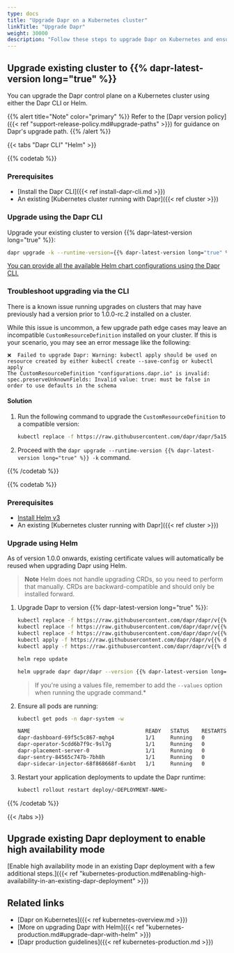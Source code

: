 ```yaml
---
type: docs
title: "Upgrade Dapr on a Kubernetes cluster"
linkTitle: "Upgrade Dapr"
weight: 30000
description: "Follow these steps to upgrade Dapr on Kubernetes and ensure a smooth upgrade."
---
```


## Upgrade existing cluster to {{% dapr-latest-version long="true" %}}

You can upgrade the Dapr control plane on a Kubernetes cluster using either the Dapr CLI or Helm.

{{% alert title="Note" color="primary" %}}
Refer to the [Dapr version policy]({{< ref "support-release-policy.md#upgrade-paths" >}}) for guidance on Dapr's upgrade path.
{{% /alert %}}

{{< tabs "Dapr CLI" "Helm" >}}
 <!-- Dapr CLI -->
{{% codetab %}}

### Prerequisites

- [Install the Dapr CLI]({{< ref install-dapr-cli.md >}})
- An existing [Kubernetes cluster running with Dapr]({{< ref cluster >}})

### Upgrade using the Dapr CLI

Upgrade your existing cluster to version {{% dapr-latest-version long="true" %}}:

```bash
dapr upgrade -k --runtime-version={{% dapr-latest-version long="true" %}}
```

[You can provide all the available Helm chart configurations using the Dapr CLI.](https://github.com/dapr/cli#supplying-helm-values)

### Troubleshoot upgrading via the CLI

There is a known issue running upgrades on clusters that may have previously had a version prior to 1.0.0-rc.2 installed on a cluster.

While this issue is uncommon, a few upgrade path edge cases may leave an incompatible `CustomResourceDefinition` installed on your cluster. If this is your scenario, you may see an error message like the following:

```
❌  Failed to upgrade Dapr: Warning: kubectl apply should be used on resource created by either kubectl create --save-config or kubectl apply
The CustomResourceDefinition "configurations.dapr.io" is invalid: spec.preserveUnknownFields: Invalid value: true: must be false in order to use defaults in the schema

```

#### Solution

1. Run the following command to upgrade the `CustomResourceDefinition` to a compatible version:

    ```sh
    kubectl replace -f https://raw.githubusercontent.com/dapr/dapr/5a15b3e0f093d2d0938b12f144c7047474a290fe/charts/dapr/crds/configuration.yaml
    ```

1. Proceed with the `dapr upgrade --runtime-version {{% dapr-latest-version long="true" %}} -k` command.

{{% /codetab %}}

 <!-- Helm -->
{{% codetab %}}

### Prerequisites

- [Install Helm v3](https://github.com/helm/helm/releases)
- An existing [Kubernetes cluster running with Dapr]({{< ref cluster >}})

### Upgrade using Helm

As of version 1.0.0 onwards, existing certificate values will automatically be reused when upgrading Dapr using Helm.

> **Note** Helm does not handle upgrading CRDs, so you need to perform that manually. CRDs are backward-compatible and should only be installed forward.

1. Upgrade Dapr to version {{% dapr-latest-version long="true" %}}:

   ```bash
   kubectl replace -f https://raw.githubusercontent.com/dapr/dapr/v{{% dapr-latest-version long="true" %}}/charts/dapr/crds/components.yaml
   kubectl replace -f https://raw.githubusercontent.com/dapr/dapr/v{{% dapr-latest-version long="true" %}}/charts/dapr/crds/configuration.yaml
   kubectl replace -f https://raw.githubusercontent.com/dapr/dapr/v{{% dapr-latest-version long="true" %}}/charts/dapr/crds/subscription.yaml
   kubectl apply -f https://raw.githubusercontent.com/dapr/dapr/v{{% dapr-latest-version long="true" %}}/charts/dapr/crds/resiliency.yaml
   kubectl apply -f https://raw.githubusercontent.com/dapr/dapr/v{{% dapr-latest-version long="true" %}}/charts/dapr/crds/httpendpoints.yaml
   ```

   ```bash
   helm repo update
   ```

   ```bash
   helm upgrade dapr dapr/dapr --version {{% dapr-latest-version long="true" %}} --namespace dapr-system --wait
   ```
   > If you're using a values file, remember to add the `--values` option when running the upgrade command.*

1. Ensure all pods are running:

   ```bash
   kubectl get pods -n dapr-system -w

   NAME                                     READY   STATUS    RESTARTS   AGE
   dapr-dashboard-69f5c5c867-mqhg4          1/1     Running   0          42s
   dapr-operator-5cdd6b7f9c-9sl7g           1/1     Running   0          41s
   dapr-placement-server-0                  1/1     Running   0          41s
   dapr-sentry-84565c747b-7bh8h             1/1     Running   0          35s
   dapr-sidecar-injector-68f868668f-6xnbt   1/1     Running   0          41s
   ```

1. Restart your application deployments to update the Dapr runtime:

   ```bash
   kubectl rollout restart deploy/<DEPLOYMENT-NAME>
   ```

{{% /codetab %}}

{{< /tabs >}}


## Upgrade existing Dapr deployment to enable high availability mode

[Enable high availability mode in an existing Dapr deployment with a few additional steps.]({{< ref "kubernetes-production.md#enabling-high-availability-in-an-existing-dapr-deployment" >}})

## Related links

- [Dapr on Kubernetes]({{< ref kubernetes-overview.md >}})
- [More on upgrading Dapr with Helm]({{< ref "kubernetes-production.md#upgrade-dapr-with-helm" >}})
- [Dapr production guidelines]({{< ref kubernetes-production.md >}})